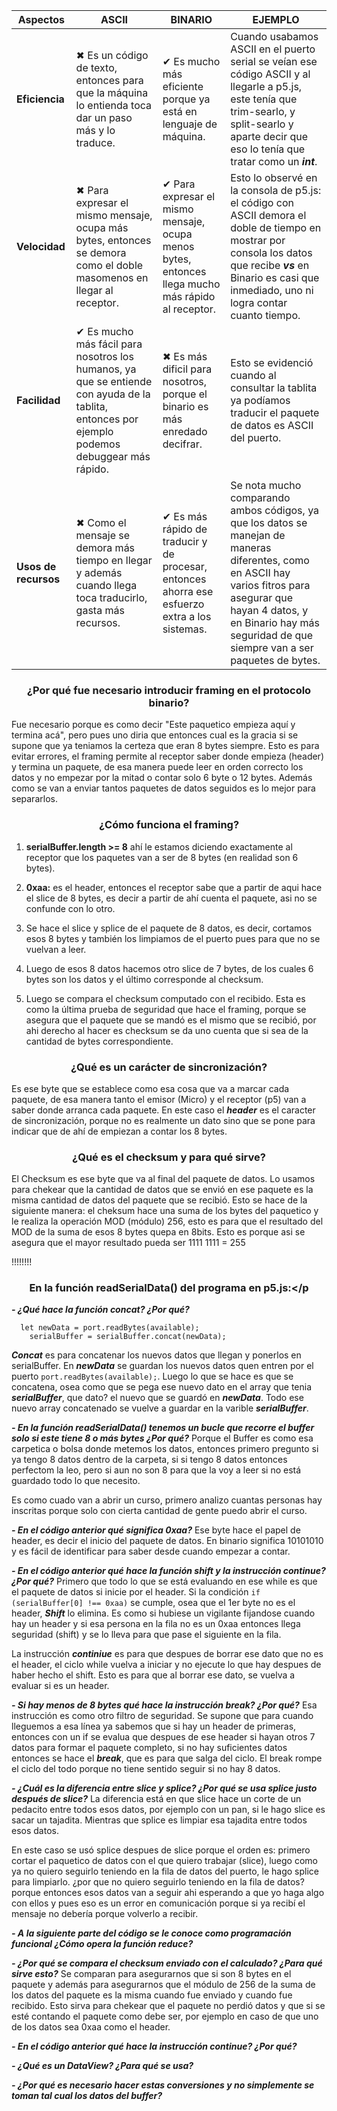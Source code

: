 
| Aspectos  | ASCII | BINARIO   | EJEMPLO   |
| ------------- | ------------- | ------------- | ------------- |
| **Eficiencia** | ✖ Es un código de texto, entonces para que la máquina lo entienda toca dar un paso más y lo traduce.| ✔ Es mucho más eficiente porque ya está en lenguaje de máquina. | Cuando usabamos ASCII en el puerto serial se veían ese código ASCII y al llegarle a p5.js, este tenía que trim-searlo, y split-searlo y aparte decir que eso lo tenía que tratar como un ***int***. |
| **Velocidad** | ✖ Para expresar el mismo mensaje, ocupa más bytes, entonces se demora como el doble masomenos en llegar al receptor. | ✔  Para expresar el mismo mensaje, ocupa menos bytes, entonces llega mucho más rápido al receptor.  | Esto lo observé en la consola de p5.js: el código con ASCII demora el doble de tiempo en mostrar por consola los datos que recibe ***vs*** en Binario es casi que inmediado, uno ni logra contar cuanto tiempo.  |
| **Facilidad**  | ✔  Es mucho más fácil para nosotros los humanos, ya que se entiende con ayuda de la tablita, entonces por ejemplo podemos debuggear más rápido.| ✖ Es más dificil para nosotros, porque el binario es más enredado decifrar. | Esto se evidenció cuando al consultar la tablita ya podíamos traducir el paquete de datos es ASCII del puerto. |
| **Usos de recursos**  | ✖ Como el mensaje se demora más tiempo en llegar y además cuando llega toca traducirlo, gasta más recursos.  | ✔  Es más rápido de traducir y de procesar, entonces ahorra ese esfuerzo extra a los sistemas.  |Se nota mucho comparando ambos códigos, ya que los datos se manejan de maneras diferentes, como en ASCII hay varios fitros para asegurar que hayan 4 datos, y en Binario hay más seguridad de que siempre van a ser paquetes de bytes.|

### <p align=center>¿Por qué fue necesario introducir framing en el protocolo binario?</p>
Fue necesario porque es como decir "Este paquetico empieza aquí y termina acá", pero pues uno diria que entonces cual es la gracia si se supone que ya teniamos la certeza que eran 8 bytes siempre. Esto es para evitar errores, el framing permite al receptor saber donde empieza (header) y termina un paquete, de esa manera puede leer en orden correcto los datos y no empezar por la mitad o contar solo 6 byte o 12 bytes. Además como se van a enviar tantos paquetes de datos seguidos es lo mejor para separarlos.

### <p align=center>¿Cómo funciona el framing?</p>
1. **serialBuffer.length >= 8** ahí le estamos diciendo exactamente al receptor que los paquetes van a ser de 8 bytes (en realidad son 6 bytes).

2. **0xaa:** es el header, entonces el receptor sabe que a partir de aqui hace el slice de 8 bytes, es decir a partir de ahí cuenta el paquete, asi no se confunde con lo otro.

3. Se hace el slice y splice de el paquete de 8 datos, es decir, cortamos esos 8 bytes y también los limpiamos de el puerto pues para que no se vuelvan a leer.

4. Luego de esos 8 datos hacemos otro slice de 7 bytes, de los cuales 6 bytes son los datos y el último corresponde al checksum.

5. Luego se compara el checksum computado con el recibido. Esta es como la última prueba de seguridad que hace el framing, porque se asegura que el paquete que se mandó es el mismo que se recibió, por ahi derecho al hacer es checksum se da uno cuenta que si sea de la cantidad de bytes correspondiente.

### <p align=center>¿Qué es un carácter de sincronización?</p>
Es ese byte que se establece como esa cosa que va a marcar cada paquete, de esa manera tanto el emisor (Micro) y el receptor (p5) van a saber donde arranca cada paquete. En este caso el ***header*** es el caracter de sincronización, porque no es realmente un dato sino que se pone para indicar que de ahí de empiezan a contar los 8 bytes.

### <p align=center>¿Qué es el checksum y para qué sirve?</p>
El Checksum es ese byte que va al final del paquete de datos. Lo usamos para chekear que la cantidad de datos que se envió en ese paquete es la misma cantidad de datos del paquete que se recibió. Esto se hace de la siguiente manera: el cheksum hace una suma de los bytes del paquetico y le realiza la operación MOD (módulo) 256, esto es para que el resultado del MOD de la suma de esos 8 bytes quepa en 8bits.
Esto es porque asi se asegura que el mayor resultado pueda ser 1111 1111 = 255

!!!!!!!!


### <p align=center>En la función readSerialData() del programa en p5.js:</p
                                                                           
***- ¿Qué hace la función concat? ¿Por qué?***
```
  let newData = port.readBytes(available);
    serialBuffer = serialBuffer.concat(newData);
```

***Concat*** es para concatenar los nuevos datos que llegan y ponerlos en serialBuffer. En ***newData*** se guardan los nuevos datos quen entren por el puerto ```port.readBytes(available);```. Luego lo que se hace es que se concatena, osea como que se pega ese nuevo dato en el array que tenia ***serialBuffer***, que dato? el nuevo que se guardó en ***newData***. Todo ese nuevo array concatenado se vuelve a guardar en la varible ***serialBuffer***.

***- En la función readSerialData() tenemos un bucle que recorre el buffer solo si este tiene 8 o más bytes ¿Por qué?***
Porque el Buffer es como esa carpetica o bolsa donde metemos los datos, entonces primero pregunto si ya tengo 8 datos dentro de la carpeta, si si tengo 8 datos entonces perfectom la leo, pero si aun no son 8 para que la voy a leer si no está guardado todo lo que necesito.

Es como cuado van a abrir un curso, primero analizo cuantas personas hay inscritas porque solo con cierta cantidad de gente puedo abrir el curso.

***- En el código anterior qué significa 0xaa?***
Ese byte hace el papel de header, es decir el inicio del paquete de datos. En binario significa 10101010 y es fácil de identificar para saber desde cuando empezar a contar.

***- En el código anterior qué hace la función shift y la instrucción continue? ¿Por qué?***
Primero que todo lo que se está evaluando en ese while es que el paquete de datos si inicie por el header. Si la condición ```if (serialBuffer[0] !== 0xaa)``` se cumple, osea que el 1er byte no es el header, ***Shift*** lo elimina. Es como si hubiese un vigilante fijandose cuando hay un header y si esa persona en la fila no es un 0xaa entonces llega seguridad (shift) y se lo lleva para que pase el siguiente en la fila.

La instrucción ***continiue*** es para que despues de borrar ese dato que no es el header, el ciclo while vuelva a iniciar y no ejecute lo que hay despues de haber hecho el shift. Esto es para que al borrar ese dato, se vuelva a evaluar si es un header.

***- Si hay menos de 8 bytes qué hace la instrucción break? ¿Por qué?***
Esa instrucción es como otro filtro de seguridad. Se supone que para cuando lleguemos a esa línea ya sabemos que si hay un header de primeras, entonces con un if se evalua que despues de ese header si hayan otros 7 datos para formar el paquete completo, si no hay suficientes datos entonces se hace el ***break***, que es para que salga del ciclo. El break rompe el ciclo del todo porque no tiene sentido seguir si no hay 8 datos.

***- ¿Cuál es la diferencia entre slice y splice? ¿Por qué se usa splice justo después de slice?***
La diferencia está en que slice hace un corte de un pedacito entre todos esos datos, por ejemplo con un pan, si le hago slice es sacar un tajadita. Mientras que splice es limpiar esa tajadita entre todos esos datos.

En este caso se usó splice despues de slice porque el orden es: primero cortar el paquetico de datos con el que quiero trabajar (slice), luego como ya no quiero seguirlo teniendo en la fila de datos del puerto, le hago splice para limpiarlo. ¿por que no quiero seguirlo teniendo en la fila de datos? porque entonces esos datos van a seguir ahi esperando a que yo haga algo con ellos y pues eso es un error en comunicación porque si ya recibí el mensaje no debería porque volverlo a recibir.

***- A la siguiente parte del código se le conoce como programación funcional ¿Cómo opera la función reduce?***


***- ¿Por qué se compara el checksum enviado con el calculado? ¿Para qué sirve esto?***
Se comparan para asegurarnos que si son 8 bytes en el paquete y además para asegurarnos que el módulo de 256 de la suma de los datos del paquete es la misma cuando fue enviado y cuando fue recibido. Esto sirva para chekear que el paquete no perdió datos y que si se esté contando el paquete como debe ser, por ejemplo en caso de que uno de los datos sea 0xaa como el header.

***- En el código anterior qué hace la instrucción continue? ¿Por qué?***

***- ¿Qué es un DataView? ¿Para qué se usa?***

***- ¿Por qué es necesario hacer estas conversiones y no simplemente se toman tal cual los datos del buffer?***
